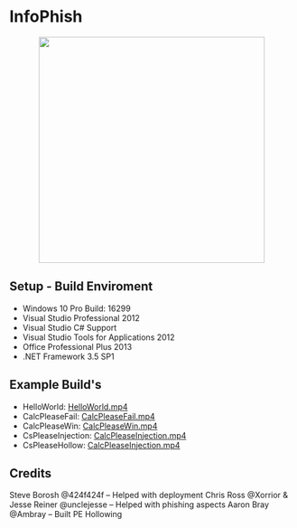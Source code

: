  # InfoPhish

<p align="center">
<img src="https://github.com/InfoPhish/InfoPhish/blob/master/Extras/infopathfuture.jpg" width="400">
</p>

## Setup - Build Enviroment

- Windows 10 Pro Build: 16299
- Visual Studio Professional 2012
- Visual Studio C# Support
- Visual Studio Tools for Applications 2012
- Office Professional Plus 2013
- .NET Framework 3.5 SP1

## Example Build's

- HelloWorld: [HelloWorld.mp4](../VideoExamples/HelloWorld-Example-mainc.7z)
- CalcPleaseFail: [CalcPleaseFail.mp4](../VideoExamples/CalcPlease-Example-Fail-mainc.7z)
- CalcPleaseWin: [CalcPleaseWin.mp4](../VideoExamples/CalcPlease-Example-Win-mainc.7z)
- CsPleaseInjection: [CalcPleaseInjection.mp4](../VideoExamples/CsPlease-Beacon-Injection-mainc.7z)
- CsPleaseHollow: [CalcPleaseInjection.mp4](../VideoExamples/CsPlease-Beacon-ProcessHollow-mainc.7z)

## Credits
Steve Borosh @424f424f – Helped with deployment 
Chris Ross @Xorrior & Jesse Reiner @unclejesse – Helped with phishing aspects
Aaron Bray @Ambray – Built PE Hollowing 
